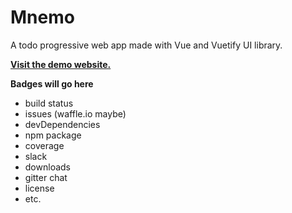 # Mnemo

A todo progressive web app made with Vue and Vuetify UI library.

[**Visit the demo website.**](https://d2zuxmugggl957.cloudfront.net)<br>

**Badges will go here**

- build status
- issues (waffle.io maybe)
- devDependencies
- npm package
- coverage
- slack
- downloads
- gitter chat
- license
- etc.

